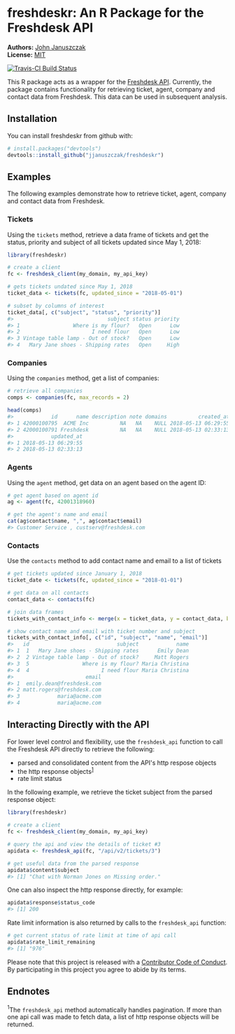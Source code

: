 
<!-- README.md is generated from README.Rmd. Please edit that file -->
freshdeskr: An R Package for the Freshdesk API
==============================================

**Authors:** [John Januszczak](https://github.com/jjanuszczak)<br/> **License:** [MIT](https://opensource.org/licenses/MIT)

[![Travis-CI Build Status](https://travis-ci.org/jjanuszczak/freshdeskr.svg?branch=master)](https://travis-ci.org/jjanuszczak/freshdeskr)

This R package acts as a wrapper for the [Freshdesk API](https://developers.freshdesk.com/api/). Currently, the package contains functionality for retrieving ticket, agent, company and contact data from Freshdesk. This data can be used in subsequent analysis.

Installation
------------

You can install freshdeskr from github with:

``` r
# install.packages("devtools")
devtools::install_github("jjanuszczak/freshdeskr")
```

Examples
--------

The following examples demonstrate how to retrieve ticket, agent, company and contact data from Freshdesk.

### Tickets

Using the `tickets` method, retrieve a data frame of tickets and get the status, priority and subject of all tickets updated since May 1, 2018:

``` r
library(freshdeskr)

# create a client
fc <- freshdesk_client(my_domain, my_api_key)

# gets tickets undated since May 1, 2018
ticket_data <- tickets(fc, updated_since = "2018-05-01")

# subset by columns of interest
ticket_data[, c("subject", "status", "priority")]
#>                              subject status priority
#> 1                 Where is my flour?   Open      Low
#> 2                       I need flour   Open      Low
#> 3 Vintage table lamp - Out of stock?   Open      Low
#> 4   Mary Jane shoes - Shipping rates   Open     High
```

### Companies

Using the `companies` method, get a list of companies:

``` r
# retrieve all companies
comps <- companies(fc, max_records = 2)

head(comps)
#>            id      name description note domains          created_at
#> 1 42000100795  ACME Inc          NA   NA    NULL 2018-05-13 06:29:55
#> 2 42000100791 Freshdesk          NA   NA    NULL 2018-05-13 02:33:13
#>            updated_at
#> 1 2018-05-13 06:29:55
#> 2 2018-05-13 02:33:13
```

### Agents

Using the `agent` method, get data on an agent based on the agent ID:

``` r
# get agent based on agent id
ag <- agent(fc, 42001318960)

# get the agent's name and email
cat(ag$contact$name, ",", ag$contact$email)
#> Customer Service , custserv@freshdesk.com
```

### Contacts

Use the `contacts` method to add contact name and email to a list of tickets

``` r
# get tickets updated since January 1, 2018
ticket_date <- tickets(fc, updated_since = "2018-01-01")

# get data on all contacts
contact_data <- contacts(fc)

# join data frames
tickets_with_contact_info <- merge(x = ticket_data, y = contact_data, by.x = "requester_id", by.y = "id")

# show contact name and email with ticket number and subject
tickets_with_contact_info[, c("id", "subject", "name", "email")]
#>   id                            subject            name
#> 1  1   Mary Jane shoes - Shipping rates      Emily Dean
#> 2  2 Vintage table lamp - Out of stock?     Matt Rogers
#> 3  5                 Where is my flour? Maria Christina
#> 4  4                       I need flour Maria Christina
#>                       email
#> 1  emily.dean@freshdesk.com
#> 2 matt.rogers@freshdesk.com
#> 3            maria@acme.com
#> 4            maria@acme.com
```

Interacting Directly with the API
---------------------------------

For lower level control and flexibility, use the `freshdesk_api` function to call the Freshdesk API directly to retrieve the following:

-   parsed and consolidated content from the API's http respose objects
-   the http response objects<sup>[1](#footnote1)</sup>
-   rate limit status

In the following example, we retrieve the ticket subject from the parsed response object:

``` r
library(freshdeskr)

# create a client
fc <- freshdesk_client(my_domain, my_api_key)

# query the api and view the details of ticket #3
apidata <- freshdesk_api(fc, "/api/v2/tickets/3")

# get useful data from the parsed response
apidata$content$subject
#> [1] "Chat with Norman Jones on Missing order."
```

One can also inspect the http response directly, for example:

``` r
apidata$response$status_code
#> [1] 200
```

Rate limit information is also returned by calls to the `freshdesk_api` function:

``` r
# get current status of rate limit at time of api call
apidata$rate_limit_remaining
#> [1] "976"
```

Please note that this project is released with a [Contributor Code of Conduct](CONDUCT.md). By participating in this project you agree to abide by its terms.

Endnotes
--------

<a name="footnote1"><sup>1</sup></a>The `freshdesk_api` method automatically handles pagination. If more than one api call was made to fetch data, a list of http response objects will be returned.
